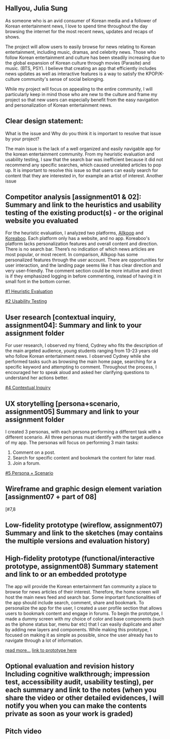 ## Hallyou, Julia Sung

As someone who is an avid consumer of Korean media and a follower of Korean entertainment news, I love to spend time throughout the day browsing the internet for the most recent news, updates and recaps of shows.

The project will allow users to easily browse for news relating to Korean entertainment, including music, dramas, and celebrity news. Those who follow Korean entertainment and culture has been steadily increasing due to the global expansion of Korean culture through movies (Parasite) and music. (BTS, PSY). I believe that creating an app that efficiently includes news updates as well as interactive features is a way to satisfy the KPOP/K-culture community's sense of social belonging.

While my project will focus on appealing to the entire community, I will particularly keep in mind those who are new to the culture and frame my project so that new users can especially benefit from the easy navigation and personalization of Korean entertainment news.


## Clear design statement: 
What is the issue and Why do you think it is important to resolve that issue by your project?

The main issue is the lack of a well organized and easily navigable app for the korean entertainment community. From my heuristic evaluation and usability testing, I saw that the search bar was inefficient because it did not recommend any specific searches, which caused unrelated articles to pop up. It is important to resolve this issue so that users can easily search for content that they are interested in, for example an artist of interest. Another issue 

## Competitor analysis [assignment01 & 02]: Summary and link to the heuristics and usability testing of the existing product(s) - or the original website you evaluated

For the heuristic evaluation, I analyzed two platforms, [Allkpop](https://www.allkpop.com) and [Koreaboo](https://www.koreaboo.com/). Each platform only has a website, and no app. Koreaboo's platform lacks personalization features and overall content and direction. There is no search bar. There’s no indication of which news articles are most popular, or most recent. In comparison, Allkpop has some personalized features through the user account. There are opportunities for user interaction, and the landing page seems like it has clear direction and very user-friendly. The comment section could be more intuitive and direct is if they emphasized logging in before commenting,  instead of having it in small font in the bottom corner.

[#1 Heuristic Evaluation](https://github.com/juliasungg/DH-150-Project/blob/master/README.md)

[#2 Usability Testing](https://github.com/juliasungg/DH-150-Project/blob/master/Assignment%20%232/README.md)


## User research [contextual inquiry, assignment04]: Summary and link to your assignment folder

For user research, I observed my friend, Cydney who fits the description of the main argeted audience, young students ranging from 13-23 years old who follow Korean entertainment news. I observed Cydney while she performed tasks such as browsing the main home page, searching for a specific keyword and attempting to comment. Throughout the process, I encouraged her to speak aloud and asked her clarifying questions to understand her actions better.


[#4 Contextual Inquiry](https://github.com/juliasungg/DH-150-Project/blob/master/assignment%205/README.md)

## UX storytelling [persona+scenario, assignment05] Summary and link to your assignment folder

I created 3 personas, with each persona performing a different task with a different scenario. All three personas must identify with the target audience of my app. The personas will focus on performing 3 main tasks:
   1. Comment on a post.
   2. Search for specific content and bookmark the content for later read.
   3. Join a forum.

[#5 Persona + Scenario](https://docs.google.com/document/d/1ge4cUPDw4i1xBmwOWUf9__6zwR7ZVkx1kWI2ettQvX8/edit?usp=sharing)

## Wireframe and graphic design element variation [assignment07 + part of 08]

[#7,8 

## Low-fidelity prototype (wireflow, assignment07) Summary and link to the sketches (may contains the multiple versions and evaluation history)



## High-fidelity prototype (functional/interactive prototype, assignment08) Summary statement and link to or an embedded prototype

The app will provide the Korean entertainment fan community a place to browse for news articles of their interest. Therefore, the home screen will host the main news feed and search bar. Some important functionalities of the app should include search, comment, share and bookmark.  To personalize the app for the user, I created a user profile section that allows users to bookmark content and engage in forums. To begin the prototype, I made a dummy screen with my choice of color and base components (such as the iphone status bar, menu bar etc) that I can easily duplicate and alter by adding new layers and components. While making this prototype, I focused on making it as simple as possible, since the user already has to navigate through a lot of information.

[read more...](https://docs.google.com/document/d/1XAzY-I5JQfdTt34xJxR0bZAOTl2e_Pinry6EuxIeDTk/edit?usp=sharing)
[link to prototype here]( .. ) 

## Optional evaluation and revision history Including cognitive walkthrough; impression test, accessibility audit, usability testing), per each summary and link to the notes (when you share the video or other detailed evidences, I will notify you when you can make the contents private as soon as your work is graded)

## Pitch video

<figure class="video_container">
   <iframe src=" " frameborder="0" allowfullscreen="true" >
     </figure >
     

## Conclusion: what did you learn throughout the process?
